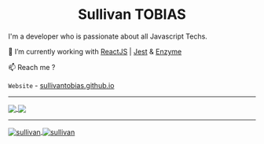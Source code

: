 <h1 align="center"> Sullivan TOBIAS </h1>

I'm a developer who is passionate about all Javascript Techs. 

🔭 I’m currently working with [ReactJS](https://reactjs.org/) | [Jest](https://jestjs.io/) & [Enzyme](https://enzymejs.github.io/enzyme/)

📫 Reach me ?

`Website` - [sullivantobias.github.io](https://sullivantobias.github.io)

---

<div>
  <a href="https://github.com/sullivantobias/sullivantobias.github.io">
    <img align="center" src="https://github-readme-stats.vercel.app/api/pin/?username=sullivantobias&repo=sullivantobias.github.io" />
  </a>
  <a href="https://github.com/sullivantobias/weather-app">
    <img align="center" src="https://github-readme-stats.vercel.app/api/pin/?username=sullivantobias&repo=weather-app" />
  </a>
</div>

---

<div>
  <a href="https://github.com/sullivantobias">
    <img align="center" src="https://github-readme-stats.vercel.app/api?username=sullivantobias&show_icons=true" alt=sullivan />
  </a>
  <a href="https://github.com/sullivantobias">
    <img align="center" src="https://github-readme-stats.vercel.app/api/top-langs/?username=sullivantobias&layout=compact" alt=sullivan />
  </a>
</div>


